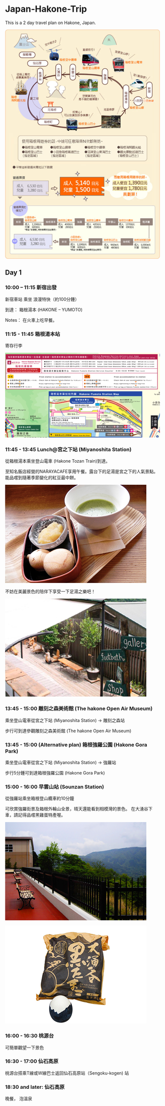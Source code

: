 # Japan-Hakone-Trip

This is a 2 day travel plan on Hakone, Japan.

![Hakone Overview](https://github.com/nluo/Japan-Hakone-Trip-Plan/blob/master/images/hakone-overview.png)

## Day 1

### 10:00 – 11:15 新宿出發

新宿車站 乘坐 浪漫特快（約100分鍾） 

到達： 箱根湯本 (HAKONE – YUMOTO) 

Notes： 在火車上吃早餐。


### 11:15 - 11:45 箱根湯本站

寄存行李

![Hakone Bagging Service](https://github.com/nluo/Japan-Hakone-Trip-Plan/blob/master/images/hakone-bagging-service.png)

### 11:45 - 13:45 Lunch@宮之下站 (Miyanoshita Station) 

從箱根湯本乘坐登山電車 (Hakone Tozan Train)到達。

至知名飯店經營的NARAYACAFE享用午餐。露台下的足湯是宮之下的人氣景點。 能品嚐到隨著季節變化的紅豆最中餅。 

![NARAYACAFE](https://github.com/nluo/Japan-Hakone-Trip-Plan/blob/master/images/img_hakone_04.jpg)

不妨在美麗景色的陪伴下享受一下足湯之樂吧！

![foot path](https://github.com/nluo/Japan-Hakone-Trip-Plan/blob/master/images/img_hakone_05.jpg)


### 13:45 - 15:00 雕刻之森美術館 (The hakone Open Air Museum)

乘坐登山電車從宮之下站 (Miyanoshita Station) -> 雕刻之森站

步行可到達參觀雕刻之森美術館 (The hakone Open Air Museum)

### 13:45 - 15:00 (Alternative plan) 箱根強羅公園 (Hakone Gora Park)

乘坐登山電車從宮之下站 (Miyanoshita Station) -> 強羅站

步行5分鍾可到達箱根強羅公園 (Hakone Gora Park)

### 15:00 - 16:00 早雲山站 (Sounzan Station) 

從強羅站乘坐箱根登山纜車約10分鐘

可欣賞強羅街景及箱根外輪山全景，晴天還能看到相模灣的景色。 在大湧谷下車，請記得品嚐黑雞蛋特產喔。

![Souzan View](https://github.com/nluo/Japan-Hakone-Trip-Plan/blob/master/images/img_hakone2days_15.jpg)

![黑雞蛋](https://github.com/nluo/Japan-Hakone-Trip-Plan/blob/master/images/img_hakone_11-2.jpg)


### 16:00 - 16:30 桃源台

可簡單觀望一下景色

### 16:30 - 17:00 仙石高原

桃源台搭乘T線或W線巴士返回仙石高原站（Sengoku-kogen) 站



### 18:30 and later: 仙石高原

晚餐， 泡溫泉
